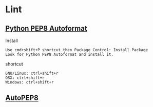 # Lint 

## [Python PEP8 Autoformat](https://packagecontrol.io/packages/Python%20PEP8%20Autoformat)

Install 

```
Use cmd+shift+P shortcut then Package Control: Install Package
Look for Python PEP8 Autoformat and install it.
```

shortcut 

```
GNU/Linux: ctrl+shift+r
OSX: ctrl+shift+r
Windows: ctrl+shift+r
```


## [AutoPEP8](https://packagecontrol.io/packages/AutoPEP8)


